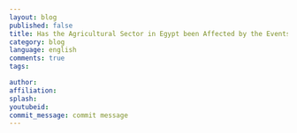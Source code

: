 ```yaml
---
layout: blog
published: false
title: Has the Agricultural Sector in Egypt been Affected by the Events of January 25th?
category: blog
language: english
comments: true
tags: 

author: 
affiliation: 
splash: 
youtubeid: 
commit_message: commit message
---
```

